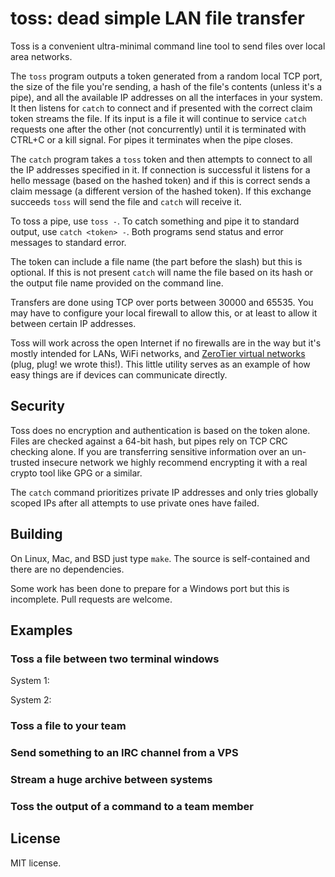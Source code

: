 toss: dead simple LAN file transfer
======

Toss is a convenient ultra-minimal command line tool to send files over local area networks.

The `toss` program outputs a token generated from a random local TCP port, the size of the file you're sending, a hash of the file's contents (unless it's a pipe), and all the available IP addresses on all the interfaces in your system. It then listens for `catch` to connect and if presented with the correct claim token streams the file. If its input is a file it will continue to service `catch` requests one after the other (not concurrently) until it is terminated with CTRL+C or a kill signal. For pipes it terminates when the pipe closes.

The `catch` program takes a `toss` token and then attempts to connect to all the IP addresses specified in it. If connection is successful it listens for a hello message (based on the hashed token) and if this is correct sends a claim message (a different version of the hashed token). If this exchange succeeds `toss` will send the file and `catch` will receive it.

To toss a pipe, use `toss -`. To catch something and pipe it to standard output, use `catch <token> -`. Both programs send status and error messages to standard error.

The token can include a file name (the part before the slash) but this is optional. If this is not present `catch` will name the file based on its hash or the output file name provided on the command line.

Transfers are done using TCP over ports between 30000 and 65535. You may have to configure your local firewall to allow this, or at least to allow it between certain IP addresses.

Toss will work across the open Internet if no firewalls are in the way but it's mostly intended for LANs, WiFi networks, and [ZeroTier virtual networks](https://www.zerotier.com/) (plug, plug! we wrote this!). This little utility serves as an example of how easy things are if devices can communicate directly.

## Security

Toss does no encryption and authentication is based on the token alone. Files are checked against a 64-bit hash, but pipes rely on TCP CRC checking alone. If you are transferring sensitive information over an un-trusted insecure network we highly recommend encrypting it with a real crypto tool like GPG or a similar.

The `catch` command prioritizes private IP addresses and only tries globally scoped IPs after all attempts to use private ones have failed.

## Building

On Linux, Mac, and BSD just type `make`. The source is self-contained and there are no dependencies.

Some work has been done to prepare for a Windows port but this is incomplete. Pull requests are welcome.

## Examples

### Toss a file between two terminal windows

System 1:


System 2:



### Toss a file to your team

### Send something to an IRC channel from a VPS

### Stream a huge archive between systems

### Toss the output of a command to a team member

## License

MIT license.
